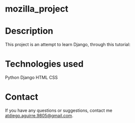 # mozilla_project


# Description
This project is an attempt to learn Django, through this tutorial:

# Technologies used
Python
Django
HTML
CSS

# Contact
If you have any questions or suggestions, contact me atdiego.aguirre.9805@gmail.com.
